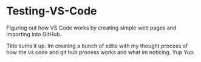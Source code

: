 # Testing-VS-Code
FIguring out how VS Code works by creating simple web pages and importing into GitHub.  

Title sums it up. Im creating a bunch of edits with my thought process of how the vs code and git hub process works and what im noticing. Yup Yup.
